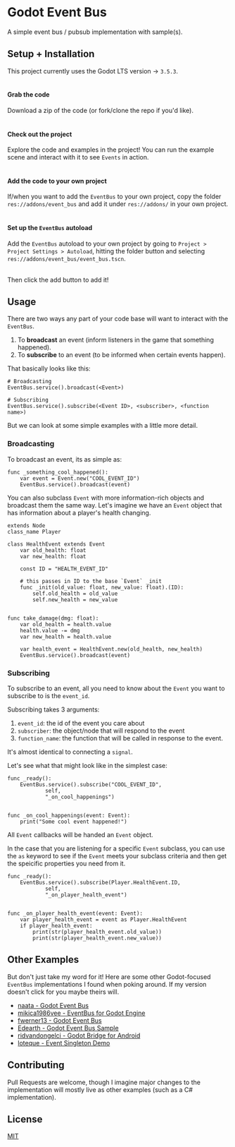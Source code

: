 # Godot Event Bus
A simple event bus / pubsub implementation with sample(s).

## Setup + Installation
This project currently uses the Godot LTS version -> `3.5.3`.
<br><br>

#### Grab the code
Download a zip of the code (or fork/clone the repo if you'd like).
<br><br>

#### Check out the project
Explore the code and examples in the project! 
You can run the example scene and interact with it to see `Events` in action.
<br><br>

#### Add the code to your own project
If/when you want to add the `EventBus` to your own project, copy the folder `res://addons/event_bus` and add it under `res://addons/` in your own project. 
<br><br>

#### Set up the `EventBus` autoload
Add the `EventBus` autoload to your own project by going to `Project > Project Settings > Autoload`, hitting the folder button and selecting `res://addons/event_bus/event_bus.tscn`. 
<br><br>

Then click the add button to add it! 

## Usage 
There are two ways any part of your code base will want to interact with the `EventBus`.
1. To **broadcast** an event (inform listeners in the game that something happened).
2. To **subscribe** to an event (to be informed when certain events happen).

That basically looks like this:
```gdscript
# Broadcasting
EventBus.service().broadcast(<Event>)

# Subscribing
EventBus.service().subscribe(<Event ID>, <subscriber>, <function name>)
```

But we can look at some simple examples with a little more detail.

### Broadcasting
To broadcast an event, its as simple as:
```gdscript
func _something_cool_happened():
    var event = Event.new("COOL_EVENT_ID")
    EventBus.service().broadcast(event)
```

You can also subclass `Event` with more information-rich objects and broadcast them the same way. Let's imagine we have an `Event` object that has information about a player's health changing.

```gdscript
extends Node
class_name Player

class HealthEvent extends Event
    var old_health: float
    var new_health: float

    const ID = "HEALTH_EVENT_ID"

    # this passes in ID to the base `Event` _init
    func _init(old_value: float, new_value: float).(ID):
        self.old_health = old_value
        self.new_health = new_value


func take_damage(dmg: float):
    var old_health = health.value
    health.value -= dmg
    var new_health = health.value

    var health_event = HealthEvent.new(old_health, new_health)
    EventBus.service().broadcast(event)
```

### Subscribing
To subscribe to an event, all you need to know about the `Event` you want to subscribe to is the `event_id`.

Subscribing takes 3 arguments:
1. `event_id`: the id of the event you care about
2. `subscriber`: the object/node that will respond to the event
3. `function_name`: the function that will be called in response to the event. 

It's almost identical to connecting a `signal`.

Let's see what that might look like in the simplest case:

```gdscript
func _ready():
    EventBus.service().subscribe("COOL_EVENT_ID",
            self, 
            "_on_cool_happenings")


func _on_cool_happenings(event: Event):
    print("Some cool event happened!")
```

All `Event` callbacks will be handed an `Event` object. 

In the case that you are listening for a specific `Event` subclass, you can use the `as` keyword to see if the `Event` meets your subclass criteria and then get the speicific properties you need from it. 

```gdscript
func _ready():
    EventBus.service().subscribe(Player.HealthEvent.ID,
            self, 
            "_on_player_health_event")


func _on_player_health_event(event: Event):
    var player_health_event = event as Player.HealthEvent
    if player_health_event:
        print(str(player_health_event.old_value))
        print(str(player_health_event.new_value))
```

## Other Examples
But don't just take my word for it! Here are some other Godot-focused `EventBus` implementations I found when poking around. If my version doesn't click for you maybe theirs will. 

- [naata - Godot Event Bus](https://github.com/Naata/godot-event-bus)
- [mikica1986vee - EventBus for Godot Engine](https://github.com/mikica1986vee/EventBus_for_Godot_engine)
- [fwerner13 - Godot Event Bus](https://github.com/fwerner13/godot-event-bus)
- [Edearth - Godot Event Bus Sample](https://github.com/Edearth/godot-event-bus-sample)
- [ridvandongelci - Godot Bridge for Android](https://github.com/ridvandongelci/GodotBridge)
- [loteque - Event Singleton Demo](https://github.com/loteque/event-singleton-demo)

## Contributing
Pull Requests are welcome, though I imagine major changes to the implementation will mostly live as other examples (such as a C# implementation). 


## License
[MIT](https://choosealicense.com/licenses/mit/)